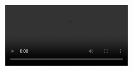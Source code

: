 <video width="400" controls>
  <source src="videodemo.mp4" type="video/mp4">

  Your browser does not support HTML video.
</video>
